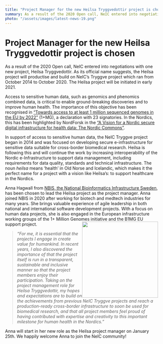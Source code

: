 ```yaml
---
title: "Project Manager for the new Heilsa Tryggvedottir project is chosen"
summary: As a result of the 2020 Open call, NeIC entered into negotiations with one new project, Heilsa Tryggvedottir. The Heilsa project will productise and build on NeIC’s Tryggve project which ran from 2014 to 2020. Anna Hagwall from NBIS, the National Bioinformatics Infrastructure Sweden, has been chosen to lead the Heilsa project.
photo: "/assets/images/latest-news-19.png"
---
```


Project Manager for the new Heilsa Tryggvedottir project is chosen
===========================

As a result of the 2020 Open call, NeIC entered into negotiations with one new project, Heilsa Tryggvedottir. As its official name suggests, the Heilsa project will productise and build on NeIC’s Tryggve project which ran from October 2014 to October 2020. The Heilsa project will be initiated in early 2021.

Access to sensitive human data, such as genomics and phenomics combined data, is critical to enable ground-breaking discoveries and to improve human health. The importance of this objective has been recognised in [“Towards access to at least 1 million sequenced genomes in the EU by 2022”](https://ec.europa.eu/digital-single-market/en/european-1-million-genomes-initiative#:~:text=The%20Signatories%20of%20the%20declaration,scale%20for%20new%20clinically%20impactful) (1+MG), a declaration with 23 signatories. In the Nordics, this has been highlighted by NordForsk in the [“A Vision for a Nordic secure digital infrastructure for health data: The Nordic Commons”](https://www.nordforsk.org/sv/2019/vision-nordic-secure-digital-infrastructure-health-data-nordic-commons). 

In support of access to sensitive human data, the NeIC Tryggve project began in 2014 and was focused on developing secure e-infrastructure for sensitive data suitable for cross-border biomedical research. Heilsa is following this and will continue the work by increasing interoperability of the Nordic e-Infrastructure to support data management, including requirements for data quality, standards and technical infrastructure. The noun *heilsa* means ‘health’ in Old Norse and Icelandic, which makes it the perfect name for a project with a vision like Heilsa’s: to support healthcare in the Nordics. 

Anna Hagwall from [NBIS, the National Bioinformatics Infrastructure Sweden](https://nbis.se), has been chosen to lead the Heilsa project as the project manager. Anna joined NBIS in 2020 after working for biotech and medtech industries for many years. She brings valuable experience of agile leadership in both national and international software development projects. With a focus on human data projects, she is also engaged in the European infrastructure working groups of the 1+ Million Genomes initiative and the B1MG EU support project.
<img class="normal" src="{% include baseurl %}/assets/images/news/AnnaHagwall.JPG" height="250" style="float: right" margin="1em 0.5em">

>*“For me, it is essential that the projects I engage in create value for humankind. In recent years, I also discovered the importance of that the project itself is run in a transparent, sustainable and inclusive manner so that the project members enjoy their participation. Taking on the project management role for Heilsa Tryggvedottir, my hopes and expectations are to build on the achievements from previous NeIC Tryggve projects and reach a production-ready cross-border infrastructure to soon be used for biomedical research, and that all project members feel proud of having contributed with expertise and creativity to this important milestone for human health in the Nordics.”*

Anna will start in her new role as the Heilsa project manager on January 25th. We happily welcome Anna to join the NeIC community! 
